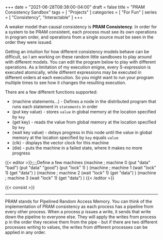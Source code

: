 +++
date = "2021-06-28T08:38:00-04:00"
draft = false
title = "PRAM Consistency Sandbox"
tags = [ "Projects" ]
categories = [ "For Fun" ]
series = [ "Consistency", "Interactable" ]
+++

A weaker model than causal consistency is **PRAM Consistency**. In order for a system to be PRAM consistent,
each process must see its own operations in program order, and operations from a single source must be seen in the order
they were issued.

<!--more-->

Getting an intuition for how different consistency models behave can be difficult, 
so I am working on these random little sandboxes to play around with different models.
You can edit the program below to play with different operations. As a limitation of my execution enigne, every S-expression is executed atomically,
while different expressions may be executed in different orders at each execution. So you might want to run your program
multiple times to see how it changes the resulting execution.

There are a few different functions supported:  
 - (machine statements...) - Defines a node in the distributed program that runs each statement in `statements` in order  
 - (put key value) - stores `value` in global memory at the location specified by `key`  
 - (get key) - reads the value from global memory at the location specified by `key`  
 - (wait key value) - delays progress in this node until the value in global memory at the location specified by `key` equals `value`  
 - (clk) - displays the vector clock for this machine  
 - (die) - puts the machine in a failed state, where it makes no more progress  

{{< editor >}};;;;Define a few machines
(machine ; machine 0
    (put "data" "bad")
    (put "data" "good")
    (put "lock" 1)
)
(machine ; machine 1
    (wait "lock" 1)
    (get "data")
)
(machine ; machine 2
    (wait "lock" 1)
    (get "data")
)
(machine ; machine 3
    (wait "lock" 1)
    (get "data")
)
{{< /editor >}}

{{< consist >}}


-----------

PRAM stands for Pipelined Random Access Memory. You can think of the implementation of PRAM consistency as each process
has a pipeline from every other process. When a process p issues a write, it sends that write down the pipeline to everyone else.
They will apply the writes from process p in the order they receive them from the pipe - but if there are two different
processes writing to values, the writes from different processes can be applied in any order.
